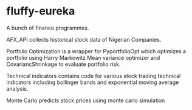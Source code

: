 # fluffy-eureka
A bunch of finance programmes.


AFX_API collects historical stock data of Nigerian Companies.


Portfolio Optimization is a wrapper for PyportfolioOpt which optimizes a portfolio using Harry Markowitz Mean variance optimizer and CovariancShrinkage to evaluate portfolio risk.


Technical indicators contains code for various stock trading technical indicators including bollinger bands and exponential moving average analysis.


Monte Carlo predicts stock prices using monte carlo simulation
